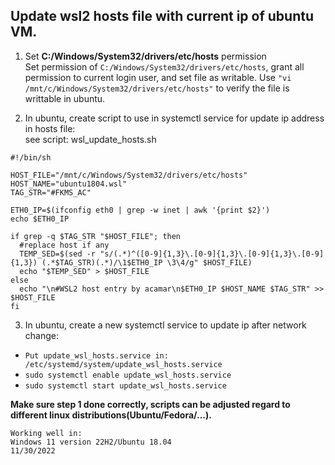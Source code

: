## Update wsl2 hosts file with current ip of ubuntu VM.
1. Set **C:/Windows/System32/drivers/etc/hosts** permission  
Set permission of ```C:/Windows/System32/drivers/etc/hosts```, grant all permission to current login user, 
and set file as writable. Use ```"vi /mnt/c/Windows/System32/drivers/etc/hosts"``` to verify the file is writtable in ubuntu.

2. In ubuntu, create script to use in systemctl service for update ip address in hosts file:  
see script: wsl_update_hosts.sh  
```
#!/bin/sh

HOST_FILE="/mnt/c/Windows/System32/drivers/etc/hosts"
HOST_NAME="ubuntu1804.wsl"
TAG_STR="#FKMS_AC"

ETH0_IP=$(ifconfig eth0 | grep -w inet | awk '{print $2}')
echo $ETH0_IP

if grep -q $TAG_STR "$HOST_FILE"; then
  #replace host if any
  TEMP_SED=$(sed -r "s/(.*)^([0-9]{1,3}\.[0-9]{1,3}\.[0-9]{1,3}\.[0-9]{1,3}) (.*$TAG_STR)(.*)/\1$ETH0_IP \3\4/g" $HOST_FILE)
  echo "$TEMP_SED" > $HOST_FILE
else
  echo "\n#WSL2 host entry by acamar\n$ETH0_IP $HOST_NAME $TAG_STR" >>  $HOST_FILE
fi
```

3. In ubuntu, create a new systemctl service to update ip after network change:  
- ```Put update_wsl_hosts.service in: /etc/systemd/system/update_wsl_hosts.service```
- ```sudo systemctl enable update_wsl_hosts.service```
- ```sudo systemctl start update_wsl_hosts.service```

**Make sure step 1 done correctly, scripts can be adjusted regard to different linux distributions(Ubuntu/Fedora/...).**

```
Working well in:
Windows 11 version 22H2/Ubuntu 18.04
11/30/2022
```
